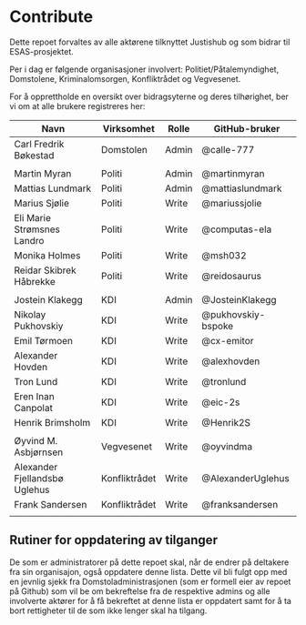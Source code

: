 # Contribute

Dette repoet forvaltes av alle aktørene tilknyttet Justishub og som bidrar til ESAS-prosjektet.

Per i dag er følgende organisasjoner involvert: Politiet/Påtalemyndighet, Domstolene, Kriminalomsorgen, Konfliktrådet og Vegvesenet.

For å opprettholde en oversikt over bidragsyterne og deres tilhørighet, ber vi om at alle brukere registreres her:

| Navn                          | Virksomhet    | Rolle | GitHub-bruker      |
|-------------------------------|---------------|-------|--------------------|
| Carl Fredrik Bøkestad         | Domstolen     | Admin | @calle-777         | 
|                               |               |       |                    |
| Martin Myran                  | Politi        | Admin | @martinmyran       |
| Mattias Lundmark              | Politi        | Admin | @mattiaslundmark   |
| Marius Sjølie                 | Politi        | Write | @mariussjolie      |
| Eli Marie Strømsnes Landro    | Politi        | Write | @computas-ela      |
| Monika Holmes                 | Politi        | Write | @msh032            |
| Reidar Skibrek Håbrekke       | Politi        | Write | @reidosaurus       |
|                               |               |       |                    |
| Jostein Klakegg               | KDI           | Admin | @JosteinKlakegg    |
| Nikolay Pukhovskiy            | KDI           | Write | @pukhovskiy-bspoke |
| Emil Tørmoen                  | KDI           | Write | @cx-emitor         |
| Alexander Hovden              | KDI           | Write | @alexhovden        |
| Tron Lund                     | KDI           | Write | @tronlund          |
| Eren Inan Canpolat            | KDI           | Write | @eic-2s            |
| Henrik Brimsholm              | KDI           | Write | @Henrik2S          |
|                               |               |       |                    |
| Øyvind M. Asbjørnsen          | Vegvesenet    | Write | @oyvindma          |
| Alexander Fjellandsbø Uglehus | Konfliktrådet | Write | @AlexanderUglehus  |
| Frank Sandersen               | Konfliktrådet | Write | @franksandersen    |
|                               |               |       |                    |

## Rutiner for oppdatering av tilganger

De som er administratorer på dette repoet skal, når de endrer på deltakere fra sin organisajon, også oppdatere denne lista.
Dette vil bli fulgt opp med en jevnlig sjekk fra Domstoladministrasjonen (som er formell eier av repoet på Github) som vil 
be om bekreftelse fra de respektive admins og alle involverte aktører for å få bekreftet at denne lista er oppdatert samt
for å ta bort rettigheter til de som ikke lenger skal ha tilgang.
